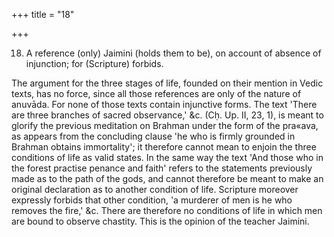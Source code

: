 +++
title = "18"

+++


18. A reference (only) Jaimini (holds them to be), on account of absence of injunction; for (Scripture) forbids.

The argument for the three stages of life, founded on their mention in Vedic texts, has no force, since all those references are only of the nature of anuvāda. For none of those texts contain injunctive forms. The text 'There are three branches of sacred observance,' &c. (Cḥ. Up. II, 23, 1), is meant to glorify the previous meditation on Brahman under the form of the pra«ava, as appears from the concluding clause 'he who is firmly grounded in Brahman obtains immortality'; it therefore cannot mean to enjoin the three conditions of life as valid states. In the same way the text 'And those who in the forest practise penance and faith' refers to the statements previously made as to the path of the gods, and cannot therefore be meant to make an original declaration as to another condition of life. Scripture moreover expressly forbids that other condition, 'a murderer of men is he who removes the fire,' &c. There are therefore no conditions of life in which men are bound to observe chastity. This is the opinion of the teacher Jaimini.

